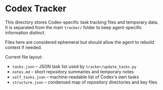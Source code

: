 # Codex Tracker

This directory stores Codex-specific task tracking files and temporary data.
It is separated from the main `tracker/` folder to keep agent-specific
information distinct.

Files here are considered ephemeral but should allow the agent to rebuild
context if needed.

Current file layout:
- `tasks.json` – JSON task list used by `tracker/update_tasks.py`
- `notes.md` – short repository summaries and temporary notes
- `self_tasks.json` – machine-readable list of Codex's own tasks
- `structure.json` – condensed map of repository directories and key files
